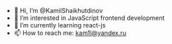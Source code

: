 - 👋 Hi, I’m @KamilShaikhutdinov
- 👀 I’m interested in JavaScript frontend development
- 🌱 I’m currently learning react-js
- 📫 How to reach me: kam1l@yandex.ru



<!---
KamilShaykhutdinov/KamilShaykhutdinov is a ✨ special ✨ repository because its `README.md` (this file) appears on your GitHub profile.
You can click the Preview link to take a look at your changes.
--->
